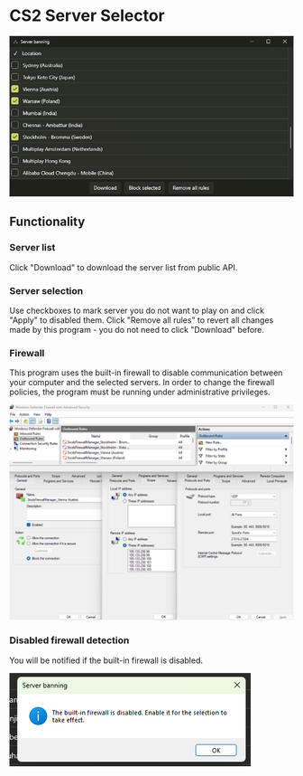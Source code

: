 # CS2 Server Selector

![Servers](/Screenshots/Servers.png)

## Functionality
### Server list
Click "Download" to download the server list from public API.

### Server selection
Use checkboxes to mark server you do not want to play on and click "Apply" to disabled them.
Click "Remove all rules" to revert all changes made by this program - you do not need to click "Download" before.

### Firewall
This program uses the built-in firewall to disable communication between your computer and the selected servers.
In order to change the firewall policies, the program must be running under administrative privileges.

![Firewall](/Screenshots/WF.png)

### Disabled firewall detection
You will be notified if the built-in firewall is disabled.

![Disabled](/Screenshots/Disabled.png)
